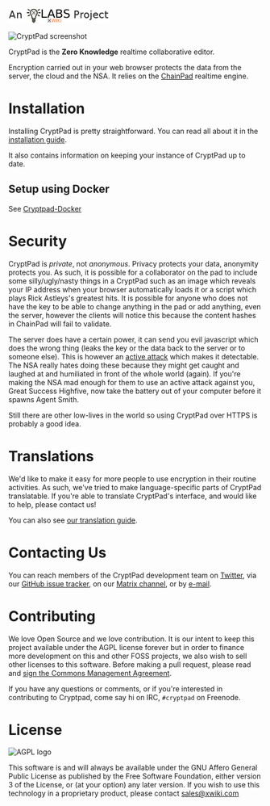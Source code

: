 [![An XWiki Labs Project](https://raw.githubusercontent.com/xwiki-labs/xwiki-labs-logo/master/projects/xwikilabs/xlabs-project.png "XWiki labs")](https://labs.xwiki.com/xwiki/bin/view/Main/WebHome)

![CryptPad screenshot](https://github.com/xwiki-labs/cryptpad/raw/master/screenshot.png "Pads are an easy way to collaborate")

CryptPad is the **Zero Knowledge** realtime collaborative editor.

Encryption carried out in your web browser protects the data from the server, the cloud
and the NSA. It relies on the [ChainPad] realtime engine.

<!--If you'd like to know more, please read [the Whitepaper]().-->

# Installation

Installing CryptPad is pretty straightforward. You can read all about it in the
[installation guide](https://github.com/xwiki-labs/cryptpad/wiki/Installation-guide).

It also contains information on keeping your instance of CryptPad up to date.

## Setup using Docker

See [Cryptpad-Docker](docs/cryptpad-docker.md)



# Security

CryptPad is *private*, not *anonymous*. Privacy protects your data, anonymity protects you.
As such, it is possible for a collaborator on the pad to include some silly/ugly/nasty things
in a CryptPad such as an image which reveals your IP address when your browser automatically
loads it or a script which plays Rick Astleys's greatest hits. It is possible for anyone
who does not have the key to be able to change anything in the pad or add anything, even the
server, however the clients will notice this because the content hashes in ChainPad will fail to
validate.

The server does have a certain power, it can send you evil javascript which does the wrong
thing (leaks the key or the data back to the server or to someone else). This is however an
[active attack] which makes it detectable. The NSA really hates doing these because they might
get caught and laughed at and humiliated in front of the whole world (again). If you're making
the NSA mad enough for them to use an active attack against you, Great Success Highfive, now take
the battery out of your computer before it spawns Agent Smith.

Still there are other low-lives in the world so using CryptPad over HTTPS is probably a good idea.

# Translations

We'd like to make it easy for more people to use encryption in their routine activities.
As such, we've tried to make language-specific parts of CryptPad translatable. If you're
able to translate CryptPad's interface, and would like to help, please contact us!

You can also see [our translation guide](/customize.dist/translations/README.md).

# Contacting Us

You can reach members of the CryptPad development team on [Twitter](https://twitter.com/cryptpad),
via our [GitHub issue tracker](https://github.com/xwiki-labs/cryptpad/issues/), on our
[Matrix channel](https://riot.im/app/#/room/#cryptpad:matrix.org), or by
[e-mail](mailto:research@xwiki.com).

# Contributing

We love Open Source and we love contribution. It is our intent to keep this project available
under the AGPL license forever but in order to finance more development on this and other FOSS
projects, we also wish to sell other licenses to this software. Before making a pull request,
please read and
[sign the Commons Management Agreement](https://www.clahub.com/agreements/cjdelisle/cryptpad).

If you have any questions or comments, or if you're interested in contributing to Cryptpad, come say hi on IRC, `#cryptpad` on Freenode.

# License

![AGPL logo](https://www.gnu.org/graphics/agplv3-155x51.png "GNU Affero General Public License")

This software is and will always be available under the GNU Affero General Public License as
published by the Free Software Foundation, either version 3 of the License, or (at your option)
any later version. If you wish to use this technology in a proprietary product, please contact
sales@xwiki.com

[ChainPad]: https://github.com/xwiki-contrib/chainpad
[active attack]: https://en.wikipedia.org/wiki/Attack_(computing)#Types_of_attacks
